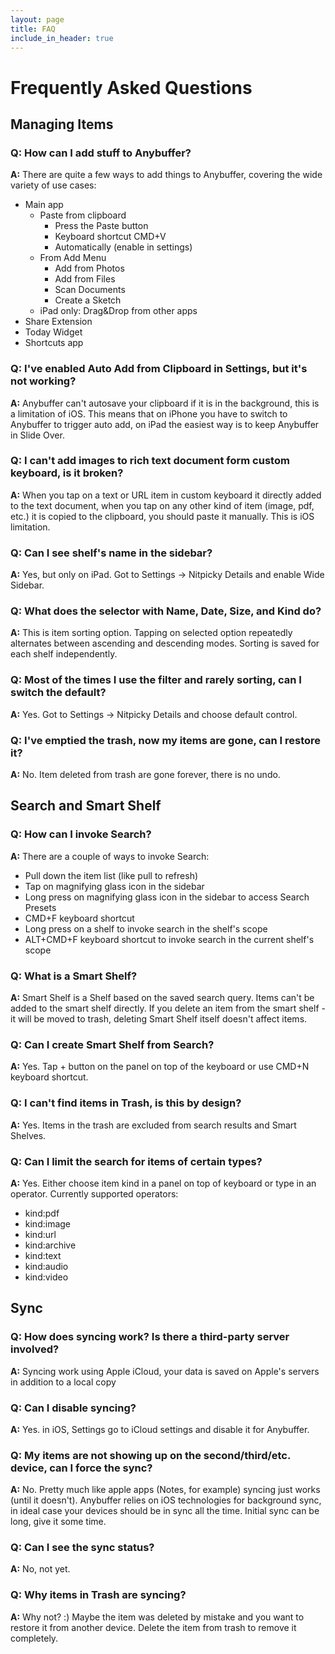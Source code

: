 ```yaml
---
layout: page
title: FAQ
include_in_header: true
---
```


# Frequently Asked Questions

## **Managing Items**

### Q: How can I add stuff to Anybuffer?
**A:** There are quite a few ways to add things to Anybuffer, covering the wide variety of use cases:

* Main app
  * Paste from clipboard
    * Press the Paste button
    * Keyboard shortcut CMD+V
    * Automatically (enable in settings)
  * From Add Menu
    * Add from Photos
    * Add from Files
    * Scan Documents
    * Create a Sketch
  * iPad only: Drag&Drop from other apps
* Share Extension
* Today Widget
* Shortcuts app

### Q: I've enabled Auto Add from Clipboard in Settings, but it's not working?
**A:** Anybuffer can't autosave your clipboard if it is in the background, this is a limitation of iOS. This means that on iPhone you have to switch to Anybuffer to trigger auto add, on iPad the easiest way is to keep Anybuffer in Slide Over.

### Q: I can't add images to rich text document form custom keyboard, is it broken?
**A:** When you tap on a text or URL item in custom keyboard it directly added to the text document, when you tap on any other kind of item (image, pdf, etc.) it is copied to the clipboard, you should paste it manually. This is iOS limitation.

### Q: Can I see shelf's name in the sidebar?
**A:** Yes, but only on iPad. Got to Settings -> Nitpicky Details and enable Wide Sidebar.

### Q: What does the selector with Name, Date, Size, and Kind do?
**A:** This is item sorting option. Tapping on selected option repeatedly alternates between ascending and descending modes. Sorting is saved for each shelf independently.

### Q: Most of the times I use the filter and rarely sorting, can I switch the default?
**A:** Yes. Got to Settings -> Nitpicky Details and choose default control.


### Q: I've emptied the trash, now my items are gone, can I restore it?
**A:** No. Item deleted from trash are gone forever, there is no undo.

## **Search and Smart Shelf**

### Q: How can I invoke Search?
**A:** There are a couple of ways to invoke Search:

* Pull down the item list (like pull to refresh)
* Tap on magnifying glass icon in the sidebar
* Long press on magnifying glass icon in the sidebar to access Search Presets
* CMD+F keyboard shortcut
* Long press on a shelf to invoke search in the shelf's scope
* ALT+CMD+F keyboard shortcut to invoke search in the current shelf's scope

### Q: What is a Smart Shelf?
**A:** Smart Shelf is a Shelf based on the saved search query. Items can't be added to the smart shelf directly. If you delete an item from the smart shelf - it will be moved to trash, deleting Smart Shelf itself doesn't affect items.

### Q: Can I create Smart Shelf from Search?
**A:** Yes. Tap + button on the panel on top of the keyboard or use CMD+N keyboard shortcut.

### Q: I can't find items in Trash, is this by design?
**A:** Yes. Items in the trash are excluded from search results and Smart Shelves.

### Q: Can I limit the search for items of certain types?
**A:** Yes. Either choose item kind in a panel on top of keyboard or type in an operator. Currently supported operators:

* kind:pdf
* kind:image
* kind:url
* kind:archive
* kind:text
* kind:audio
* kind:video

## **Sync**

### Q: How does syncing work? Is there a third-party server involved?
**A:** Syncing work using Apple iCloud, your data is saved on Apple's servers in addition to a local copy

### Q: Can I disable syncing?
**A:** Yes. in iOS, Settings go to iCloud settings and disable it for Anybuffer.

### Q: My items are not showing up on the second/third/etc. device, can I force the sync?
**A:** No. Pretty much like apple apps (Notes, for example) syncing just works (until it doesn't). Anybuffer relies on iOS technologies for background sync, in ideal case your devices should be in sync all the time. Initial sync can be long, give it some time.

### Q: Can I see the sync status?
**A:** No, not yet.

### Q: Why items in Trash are syncing?
**A:** Why not? :) Maybe the item was deleted by mistake and you want to restore it from another device. Delete the item from trash to remove it completely.

